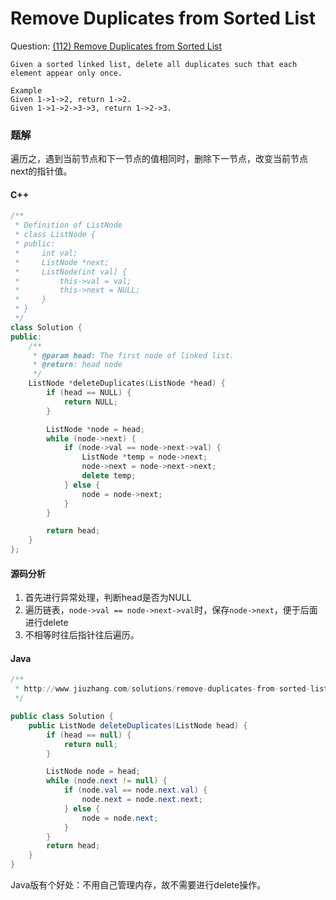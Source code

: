 # Remove Duplicates from Sorted List

Question: [(112) Remove Duplicates from Sorted List](http://www.lintcode.com/en/problem/remove-duplicates-from-sorted-list/)

```
Given a sorted linked list, delete all duplicates such that each element appear only once.

Example
Given 1->1->2, return 1->2.
Given 1->1->2->3->3, return 1->2->3.
```

### 题解

遍历之，遇到当前节点和下一节点的值相同时，删除下一节点，改变当前节点next的指针值。

#### C++

```c++
/**
 * Definition of ListNode
 * class ListNode {
 * public:
 *     int val;
 *     ListNode *next;
 *     ListNode(int val) {
 *         this->val = val;
 *         this->next = NULL;
 *     }
 * }
 */
class Solution {
public:
    /**
     * @param head: The first node of linked list.
     * @return: head node
     */
    ListNode *deleteDuplicates(ListNode *head) {
        if (head == NULL) {
            return NULL;
        }

        ListNode *node = head;
        while (node->next) {
            if (node->val == node->next->val) {
                ListNode *temp = node->next;
                node->next = node->next->next;
                delete temp;
            } else {
                node = node->next;
            }
        }

        return head;
    }
};
```

#### 源码分析

1. 首先进行异常处理，判断head是否为NULL
2. 遍历链表，`node->val == node->next->val`时，保存`node->next`，便于后面进行delete
3. 不相等时往后指针往后遍历。

#### Java

```java
/**
 * http://www.jiuzhang.com/solutions/remove-duplicates-from-sorted-list/
 */

public class Solution {
    public ListNode deleteDuplicates(ListNode head) {
        if (head == null) {
            return null;
        }

        ListNode node = head;
        while (node.next != null) {
            if (node.val == node.next.val) {
                node.next = node.next.next;
            } else {
                node = node.next;
            }
        }
        return head;
    }
}
```

Java版有个好处：不用自己管理内存，故不需要进行delete操作。
